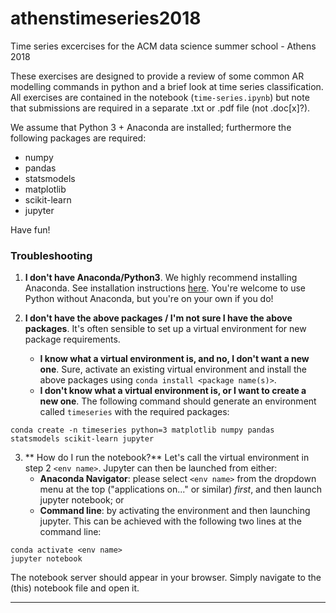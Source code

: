 # athenstimeseries2018
Time series excercises for the ACM data science summer school - Athens 2018

These exercises are designed to provide a review of some common AR modelling commands in python and a brief look at time series classification. All exercises are contained in the notebook (`time-series.ipynb`) but note that submissions are required in a separate .txt or .pdf file (not .doc[x]?).

We assume that Python 3 + Anaconda are installed; furthermore the following packages are required:

* numpy
* pandas
* statsmodels
* matplotlib
* scikit-learn
* jupyter

Have fun!


### Troubleshooting

1. **I don't have Anaconda/Python3**. We highly recommend installing Anaconda. See installation instructions [here](https://conda.io/docs/user-guide/install/index.html). You're welcome to use Python without Anaconda, but you're on your own if you do!

2. **I don't have the above packages / I'm not sure I have the above packages**. It's often sensible to set up a virtual environment for new package requirements. 
    * **I know what a virtual environment is, and no, I don't want a new one**. Sure, activate an existing virtual environment and install the above packages using `conda install <package name(s)>`.
    * **I don't know what a virtual environment is, or I want to create a new one**. The following command should generate an environment called `timeseries` with the required packages: 
    
 ```
 conda create -n timeseries python=3 matplotlib numpy pandas statsmodels scikit-learn jupyter
 ```

3. ** How do I run the notebook?**
Let's call the virtual environment in step 2 `<env name>`. 
Jupyter can then be launched from either:
    * **Anaconda Navigator**: please select `<env name>` from the dropdown menu at the top ("applications on..." or similar) _first_, and then launch jupyter notebook; or
    * **Command line**: by activating the environment and then launching jupyter. This can be achieved with the following two lines at the command line:
```shell
conda activate <env name>
jupyter notebook
```

 The notebook server should appear in your browser. Simply navigate to the (this) notebook file and open it.

--------------